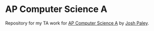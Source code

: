 # AP Computer Science A

Repository for my TA work for [AP Computer Science A](http://paleyontology.com/AP_CS) by [Josh Paley](http://paleyontology.com).
